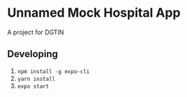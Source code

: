 # Unnamed Mock Hospital App
A project for DGTIN

## Developing
1. `npm install -g expo-cli`
2. `yarn install`
3. `expo start`

